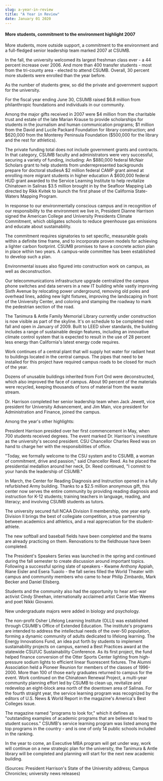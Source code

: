 ```yaml
---
slug: a-year-in-review
title: "A Year in Review"
date: January 01 2020
---
```


<h4>More students, commitment to the environment highlight 2007</h4><p>More students, more outside support, a commitment to the environment and a full-fledged senior leadership team marked 2007 at CSUMB.
</p><p>In the fall, the university welcomed its largest freshman class ever - a 44 percent increase over 2006. And more than 400 transfer students - most from the tri-county area - elected to attend CSUMB. Overall, 30 percent more students were enrolled than the year before.
</p><p>As the number of students grew, so did the private and government support for the university.
</p><p>For the fiscal year ending June 30, CSUMB raised $6.8 million from philanthropic foundations and individuals in our community.
</p><p>Among the major gifts received in 2007 were $4 million from the charitable trust and estate of the late Marian Krause to provide scholarships for students in the journalism and human communication programs; $1 million from the David and Lucile Packard Foundation for library construction; and $620,000 from the Monterey Peninsula Foundation ($500,000 for the library and the rest for athletics).
</p><p>The private funding total does not include government grants and contracts. In that category, CSUMB faculty and administrators were very successful, securing a variety of funding, including: An $880,000 federal McNair Scholars grant to help students from underrepresented backgrounds prepare for doctoral studiesA $2 million federal CAMP grant aimed at enrolling more migrant students in higher education A $600,000 federal HUD grant awarded to the Service Learning Institute to help revitalize Chinatown in Salinas $3.5 million brought in by the Seafloor Mapping Lab directed by Rikk Kvitek to launch the first phase of the California State-Waters Mapping Program.
</p><p>In response to our environmentally conscious campus and in recognition of our responsibility to the environment we live in, President Dianne Harrison signed the American College and University Presidents Climate Commitment, which obligates schools to reduce greenhouse gas emissions and educate about sustainability.
</p><p>The commitment requires signatories to set specific, measurable goals within a definite time frame, and to incorporate proven models for achieving a lighter carbon footprint. CSUMB promises to have a concrete action plan in place within two years. A campus-wide committee has been established to develop such a plan.
</p><p>Environmental issues also figured into construction work on campus, as well as deconstruction.
</p><p>Our telecommunications infrastructure upgrade centralized the campus phone switches and data servers in a new IT building while vastly improving Sixth Avenue by relocating power underground, removing old poles and overhead lines, adding new light fixtures, improving the landscaping in front of the University Center, and coloring and stamping the roadway to mark the pedestrian section of the road.
</p><p>The Tanimura &amp; Antle Family Memorial Library currently under construction is now visible as part of the skyline. It's on schedule to be completed next fall and open in January of 2009. Built to LEED silver standards, the building includes a range of sustainable design features, including an innovative climate control system that is expected to result in the use of 28 percent less energy than California's latest energy code requires.
</p><p>Work continues of a central plant that will supply hot water for radiant heat to buildings located in the central campus. The pipes that need to be installed for this project have required campus roads to be closed for much of the year.
</p><p>Dozens of unusable buildings inherited from Fort Ord were deconstructed, which also improved the face of campus. About 90 percent of the materials were recycled, keeping thousands of tons of material from the waste stream.
</p><p>Dr. Harrison completed her senior leadership team when Jack Jewett, vice president for University Advancement, and Jim Main, vice president for Administration and Finance, joined the campus.
</p><p>Among the year's other highlights:
</p><p> President Harrison presided over her first commencement in May, when 700 students received degrees. The event marked Dr. Harrison's investiture as the university's second president. CSU Chancellor Charles Reed was on hand to charge her with the responsibilities of office.
</p><p>"Today, we formally welcome to the CSU system and to CSUMB, a woman of commitment, drive and passion," said Chancellor Reed. As he placed the presidential medallion around her neck, Dr. Reed continued, "I commit to your hands the leadership of CSUMB."
</p><p> In March, the Center for Reading Diagnosis and Instruction opened in a fully refurbished Army building. Thanks to a $2.5 million anonymous gift, this center now serves the entire community by providing reading diagnosis and instruction for K-12 students; training teachers in language, reading, and literacy; and involving CSUMB students as tutors.
</p><p> The university secured full NCAA Division II membership, one year early. Division II brings the best of collegiate competition, a true partnership between academics and athletics, and a real appreciation for the student-athlete.
</p><p>The new softball and baseball fields have been completed and the teams are already practicing on them. Renovations to the fieldhouse have been completed.
</p><p> The President's Speakers Series was launched in the spring and continued during the fall semester to create discussion around important topics. Following a successful spring slate of speakers - Kwame Anthony Appiah, Riane Eisler and Esera Tuaolo - the fall series filled the World Theater with campus and community members who came to hear Philip Zimbardo, Mark Becker and Daniel Ellsberg.
</p><p>Students and the community also had the opportunity to hear anti-war activist Cindy Sheehan, internationally acclaimed artist Carrie Mae Weems and poet Nikki Giovanni.
</p><p> New undergraduate majors were added in biology and psychology.
</p><p> The non-profit Osher Lifelong Learning Institute (OLLI) was established through CSUMB's Office of Extended Education. The institute's programs are intended to address the intellectual needs of the over-50 population, forming a dynamic community of adults dedicated to lifelong learning. The Energy Innovations Fund, an idea put forth by students to implement sustainability projects on campus, earned a Best Practices award at the statewide CSU/UC Sustainability Conference. As its first project, the fund helped finance conversion of the Otter Sports Center lighting from high-pressure sodium lights to efficient linear fluorescent fixtures. The Alumni Association held a Pioneer Reunion for members of the classes of 1996-2000. More than 100 of those early graduates returned to campus for the event. Work continued on the Chinatown Renewal Project, a multi-year community planning effort led by CSUMB to clean up, revitalize and redevelop an eight-block area north of the downtown area of Salinas. For the fourth straight year, the service learning program was recognized by the editors of U.S. News &amp; World Report in the magazine's America's Best Colleges issue.
</p><p>The magazine named "programs to look for," which it defines as "outstanding examples of academic programs that are believed to lead to student success." CSUMB's service learning program was listed among the top programs in the country - and is one of only 14 public schools included in the ranking.
</p><p>In the year to come, an Executive MBA program will get under way, work will continue on a new strategic plan for the university, the Tanimura &amp; Antle library will be completed and planning will start for the next new academic building.
</p><p>(Sources: President Harrison's State of the University address; Campus Chronicles; university news releases)
</p>

